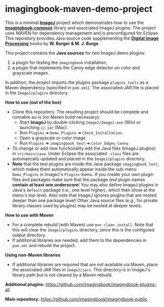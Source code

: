 # imagingbook-maven-demo-project

This is a minimal **[ImageJ](https://imagej.net/ImageJ1)** project which demonstrates how to use the **[imagingbook-common](https://github.com/imagingbook/imagingbook-common)** library and associated ImageJ plugins.
The project uses MAVEN for dependency management and is preconfigured for Eclipse.
This repository provides Java source code supplementing the **[Digital Image Processing](https://imagingbook.com)** books by **W. Burger & M. J. Burge**.

This project contains the **Java sources** for two ImageJ demo plugins:
1. a plugin for testing the `imagingbook` installation,
2. a plugin that implements the Canny edge detector on color and grayscale images.

In addition, the project imports the plugins package `plugins_tools`
as a Maven dependency (specified in `pom.xml`). 
The associated JAR file is placed in the `ImageJ/plugins` directory.



**How to use (out of the box)**

* Clone this repository. The resulting project should be complete and runnable as-is (no Maven build necessary):
  * Start **ImageJ** by double-clicking `ImageJ/ImageJ.exe` (Win) or launching `ij.jar` (Mac).
  * Run `Plugins` &#10140; `Demo_Plugins` &#10140; `Check_Installation`.
  * Open a grayscale or color image.
  * Run `Plugins` &#10140; `imagingbook_test` &#10140; `Color_Edges_Canny`. 
* To change or add new functionality edit the Java files (ImageJ plugins) in `src/main/java`. 
  Under Eclipse the associated `.class` files are automatically updated and placed in the `ImageJ/plugins` directory.
* **Note** that the test plugins are inside the Java package `imagingbook_test`, which makes them automatically appear inside
  the sub-menu `Demo_Plugins` in ImageJ's `Plugins` menu.
  If you create your own plugin files and packages make sure that the package *and* plugin names
  **contain at least one underscore**! 
  You may also define ImageJ plugins in Java's `default` package (i.e., one level higher), which then show at the menu's top-level.
  Also note that ImageJ ignores plugins that are nested deeper than one package level!
  Other Java source files (e.g., for private library classes used by plugins) may be nested at deeper levels.
  

**How to use with Maven** 

* For a complete rebuild (with Maven) use `mvn clean install`. Note that this will clear the `ImageJ/plugins`
  directory, since this is the configured output directory.
* If additional libraries are needed, add them to the dependencies in `pom.xml` and rebuild the project.

**Using non-Maven libraries**

* If additional libraries are required that are *not* available via Maven, place
  the associated JAR files in `ImageJ/jars`. This directory is in ImageJ's library path
  but is not cleared by a Maven rebuild. 


**Additional plugins:** https://github.com/imagingbook/imagingbook-plugins-all

**Main repository:** https://github.com/imagingbook/imagingbook-public



